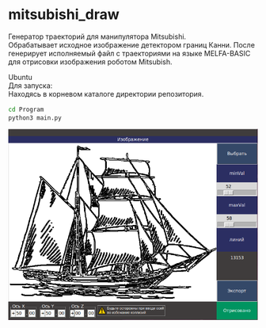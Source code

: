 # mitsubishi_draw
Генератор траекторий для манипулятора Mitsubishi.  
Обрабатывает исходное изображение детектором границ Канни. После генерирует исполняемый файл с траекториями на языке MELFA-BASIC для отрисовки изображения роботом Mitsubish.  

Ubuntu  
Для запуска:  
Находясь в корневом каталоге директории репозитория.  
```bash
cd Program
python3 main.py
```
![Image alt](https://github.com/VadimKorotaev/mitsubishi_draw/raw/main/Screenshot.png)
